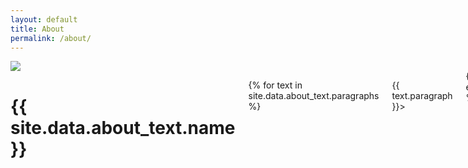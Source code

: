 ```yaml
---
layout: default
title: About
permalink: /about/
---
```


<div class="large-4 columns">
  <img src="{{ site.data.about_text.image }}">
</div>

<div class="large-8 columns">
  <h1>{{ site.data.about_text.name }}</h1>
  
  {% for text in site.data.about_text.paragraphs %}
    <p>{{ text.paragraph }}></p>
  {% endfor %}
</div>
